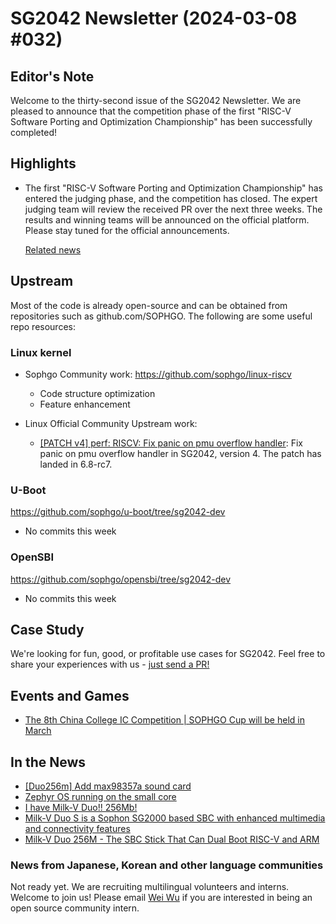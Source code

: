 # SG2042 Newsletter (2024-03-08 #032)

## Editor's Note

Welcome to the thirty-second issue of the SG2042 Newsletter. We are pleased to announce that the competition phase of the first "RISC-V Software Porting and Optimization Championship" has been successfully completed!

## Highlights

+ The first "RISC-V Software Porting and Optimization Championship" has entered the judging phase, and the competition has closed. The expert judging team will review the received PR over the next three weeks. The results and winning teams will be announced on the official platform. Please stay tuned for the official announcements.

  [Related news](https://mp.weixin.qq.com/s/ViZ8qhzsyDQdZuOwPGUFew)

## Upstream

Most of the code is already open-source and can be obtained from repositories such as github.com/SOPHGO. The following are some useful repo resources:

### Linux kernel

+ Sophgo Community work: https://github.com/sophgo/linux-riscv

  + Code structure optimization
  + Feature enhancement

+ Linux Official Community Upstream work:

  + [[PATCH v4] perf: RISCV: Fix panic on pmu overflow handler][lk-1]: Fix panic on pmu overflow handler in SG2042, version 4. The patch has landed in  6.8-rc7.

[lk-1]:https://lore.kernel.org/lkml/20240227030731.2560035-1-fei2.wu@intel.com/T/

### U-Boot

https://github.com/sophgo/u-boot/tree/sg2042-dev

+ No commits this week

### OpenSBI

https://github.com/sophgo/opensbi/tree/sg2042-dev

+ No commits this week

## Case Study

We're looking for fun, good, or profitable use cases for SG2042. Feel free to share your experiences with us - [just send a PR!](https://github.com/sophgocommunity/SG2042-Newsletter/pulls)

## Events and Games

+ [The 8th China College IC Competition | SOPHGO Cup will be held in March][event-1]

[event-1]:https://mp.weixin.qq.com/s/XcCaBmxoFkEhoSvIj3yJrA

## In the News

+ [[Duo256m] Add max98357a sound card][news-1]
+ [Zephyr OS running on the small core][news-2]
+ [I have Milk-V Duo!! 256Mb!][news-3]
+ [Milk-V Duo S is a Sophon SG2000 based SBC with enhanced multimedia and connectivity features][news-4]
+ [Milk-V Duo 256M - The SBC Stick That Can Dual Boot RISC-V and ARM][news-5]

[news-1]:https://community.milkv.io/t/duo256m-add-max98357a-sound-card/1494
[news-2]:https://community.milkv.io/t/zephyr-os-running-on-the-small-core/1493
[news-3]:https://twitter.com/esestemicorreo/status/1765430250010259672
[news-4]:https://www.electronics-lab.com/milk-v-duo-s-is-a-sophon-sg2000-based-sbc-with-enhanced-multimedia-and-connectivity-features/
[news-5]:https://www.youtube.com/watch?v=wmmTYOXtESg

### News from Japanese, Korean and other language communities

Not ready yet. We are recruiting multilingual volunteers and interns. Welcome to join us! Please email [Wei Wu](mailto:wuwei2016@iscas.ac.cn) if you are interested in being an open source community intern.